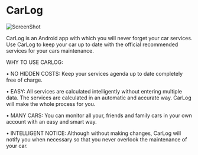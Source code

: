 # CarLog
![ScreenShot](https://lh3.googleusercontent.com/Y_HKvDr4LC-783l96NMs0t6pzQzmg044IGrMt8P-AuT57GPEs4Mbcgn7NI5VLUIHIHI8=h150-rw)


CarLog is an Android app with which you will never forget your car services. Use CarLog to keep your car up to date with the official recommended services for your cars maintenance.

WHY TO USE CARLOG:

• NO HIDDEN COSTS: Keep your services agenda up to date completely free of charge.

• EASY: All services are calculated intelligently without entering multiple data. The services are calculated in an automatic and accurate way. CarLog will make the whole process for you.

• MANY CARS: You can monitor all your, friends and family cars in your own account with an easy and smart way.

• INTELLIGENT NOTICE: Although without making changes, CarLog will notify you when necessary so that you never overlook the maintenance of your car.
